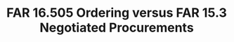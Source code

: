 ---
title: FAR 16.505 Ordering versus FAR 15.3 Negotiated Procurements
description: This article helps point to what typical mistakes to avoid when ordering off GWACs and other IDIQ-type contracts.
external_url: www.gsa.gov/cdnstatic/Article%20-%20FAR%2016505%20Ordering%20vs%20FAR%20153%20Negotiated%20Procurements%20-%20Copy%20-%20508.pdf
content_tags:
type: link
filters: acquisition-best-practices
---